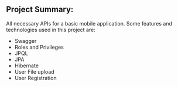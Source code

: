 ## Project Summary:
All necessary APIs for a basic mobile application. Some features and technologies used in this project are:
- Swagger
- Roles and Privileges
- JPQL
- JPA
- Hibernate
- User File upload
- User Registration
